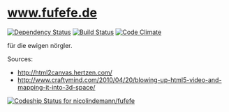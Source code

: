 www.fufefe.de
=====================

[![Dependency Status](https://gemnasium.com/nicolindemann/fufefe.svg)](https://gemnasium.com/nicolindemann/fufefe) [![Build Status](https://travis-ci.org/nicolindemann/fufefe.svg?branch=master)](https://travis-ci.org/nicolindemann/fufefe) [![Code Climate](https://codeclimate.com/github/nicolindemann/fufefe.png)](https://codeclimate.com/github/nicolindemann/fufefe)

für die ewigen nörgler.

Sources:

- http://html2canvas.hertzen.com/
- http://www.craftymind.com/2010/04/20/blowing-up-html5-video-and-mapping-it-into-3d-space/


[ ![Codeship Status for nicolindemann/fufefe](https://www.codeship.io/projects/f93f7770-cb29-0131-ec9e-32e5a64033be/status?branch=master)](https://www.codeship.io/projects/22589)
